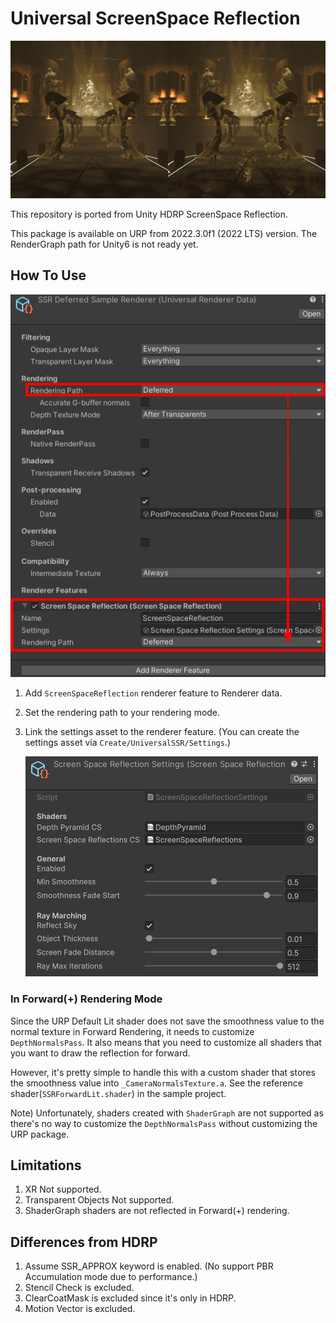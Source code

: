 # Universal ScreenSpace Reflection
![SSR Sample](./Documentation~/SSR.png)

This repository is ported from Unity HDRP ScreenSpace Reflection.

This package is available on URP from 2022.3.0f1 (2022 LTS) version.
The RenderGraph path for Unity6 is not ready yet.

## How To Use

![HowToUse](./Documentation~/HowToUse.png)

1. Add `ScreenSpaceReflection` renderer feature to Renderer data.
2. Set the rendering path to your rendering mode.
3. Link the settings asset to the renderer feature.
(You can create the settings asset via `Create/UniversalSSR/Settings`.)

    ![HowToUse_Settings](./Documentation~/HowToUse_Settings.png)


### In Forward(+) Rendering Mode

Since the URP Default Lit shader does not save the smoothness value to the normal texture in Forward Rendering, it needs to customize `DepthNormalsPass`. It also means that you need to customize all shaders that you want to draw the reflection for forward.

However, it's pretty simple to handle this with a custom shader that stores the smoothness value into `_CameraNormalsTexture.a`.
See the reference shader(`SSRForwardLit.shader`) in the sample project.

Note) Unfortunately, shaders created with `ShaderGraph` are not supported as there's no way to customize the `DepthNormalsPass` without customizing the URP package.


## Limitations

1. XR Not supported.
2. Transparent Objects Not supported.
3. ShaderGraph shaders are not reflected in Forward(+) rendering.

## Differences from HDRP

1. Assume SSR_APPROX keyword is enabled. (No support PBR Accumulation mode due to performance.)
2. Stencil Check is excluded.
3. ClearCoatMask is excluded since it's only in HDRP.
4. Motion Vector is excluded.
